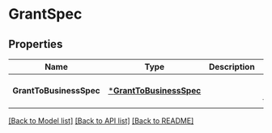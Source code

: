 # GrantSpec

## Properties
Name | Type | Description | Notes
------------ | ------------- | ------------- | -------------
**GrantToBusinessSpec** | [***GrantToBusinessSpec**](grant_to_business_spec.md) |  | [optional] [default to null]

[[Back to Model list]](../README.md#documentation-for-models) [[Back to API list]](../README.md#documentation-for-api-endpoints) [[Back to README]](../README.md)



